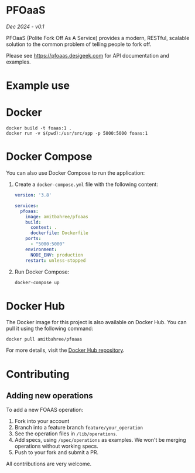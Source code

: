 # PFOaaS

*Dec 2024 - v0.1*

PFOaaS (Polite Fork Off As A Service) provides a modern, RESTful, scalable solution to the common problem of telling people to fork off.

Please see https://pfoaas.desigeek.com for API documentation and examples.

# Example use

# Docker

    docker build -t foaas:1 .
    docker run -v $(pwd):/usr/src/app -p 5000:5000 foaas:1

# Docker Compose

You can also use Docker Compose to run the application:

1. Create a `docker-compose.yml` file with the following content:

    ```yaml
    version: '3.8'

    services:
      pfoaas:
        image: amitbahree/pfoaas
        build:
          context: .
          dockerfile: Dockerfile
        ports:
          - "5000:5000"
        environment:
          NODE_ENV: production
        restart: unless-stopped
    ```

2. Run Docker Compose:

    ```sh
    docker-compose up
    ```

# Docker Hub

The Docker image for this project is also available on Docker Hub. You can pull it using the following command:

    docker pull amitbahree/pfoaas

For more details, visit the [Docker Hub repository](https://hub.docker.com/repository/docker/amitbahree/pfoaas/general).

# Contributing

## Adding new operations

To add a new FOAAS operation:

1. Fork into your account
2. Branch into a feature branch `feature/your_operation`
3. See the operation files in `/lib/operations`.
4. Add specs, using `/spec/operations` as examples. We won't be merging operations without working specs.
5. Push to your fork and submit a PR.

All contributions are very welcome.
